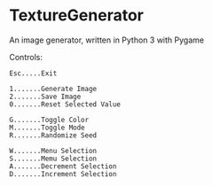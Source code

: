 # TextureGenerator
An image generator, written in Python 3 with Pygame

Controls:

    Esc.....Exit
    
    1.......Generate Image
    2.......Save Image
    0.......Reset Selected Value
    
    G.......Toggle Color
    M.......Toggle Mode
    R.......Randomize Seed
    
    W.......Menu Selection
    S.......Memu Selection
    A.......Decrement Selection
    D.......Increment Selection
